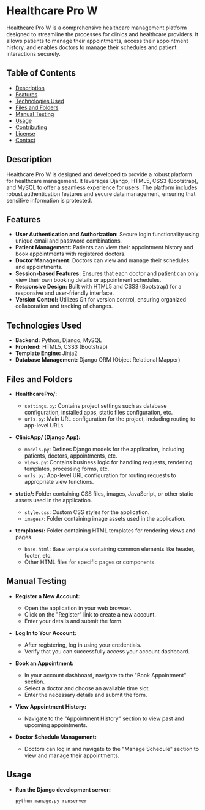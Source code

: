 # Healthcare Pro W

Healthcare Pro W is a comprehensive healthcare management platform designed to streamline the processes for clinics and healthcare providers. It allows patients to manage their appointments, access their appointment history, and enables doctors to manage their schedules and patient interactions securely.

## Table of Contents
- [Description](#description)
- [Features](#features)
- [Technologies Used](#technologies-used)
- [Files and Folders](#files-and-folders)
- [Manual Testing](#manual-testing)
- [Usage](#usage)
- [Contributing](#contributing)
- [License](#license)
- [Contact](#contact)

## Description
Healthcare Pro W is designed and developed to provide a robust platform for healthcare management. It leverages Django, HTML5, CSS3 (Bootstrap), and MySQL to offer a seamless experience for users. The platform includes robust authentication features and secure data management, ensuring that sensitive information is protected.

## Features
- **User Authentication and Authorization:** Secure login functionality using unique email and password combinations.
- **Patient Management:** Patients can view their appointment history and book appointments with registered doctors.
- **Doctor Management:** Doctors can view and manage their schedules and appointments.
- **Session-based Features:** Ensures that each doctor and patient can only view their own booking details or appointment schedules.
- **Responsive Design:** Built with HTML5 and CSS3 (Bootstrap) for a responsive and user-friendly interface.
- **Version Control:** Utilizes Git for version control, ensuring organized collaboration and tracking of changes.

## Technologies Used
- **Backend:** Python, Django, MySQL
- **Frontend:** HTML5, CSS3 (Bootstrap)
- **Template Engine:** Jinja2
- **Database Management:** Django ORM (Object Relational Mapper)

## Files and Folders
- **HealthcarePro/:**
  - `settings.py`: Contains project settings such as database configuration, installed apps, static files configuration, etc.
  - `urls.py`: Main URL configuration for the project, including routing to app-level URLs.
  
- **ClinicApp/ (Django App):**
  - `models.py`: Defines Django models for the application, including patients, doctors, appointments, etc.
  - `views.py`: Contains business logic for handling requests, rendering templates, processing forms, etc.
  - `urls.py`: App-level URL configuration for routing requests to appropriate view functions.
    
- **static/:** Folder containing CSS files, images, JavaScript, or other static assets used in the application.
  - `style.css`: Custom CSS styles for the application.
  - `images/`: Folder containing image assets used in the application.
    
- **templates/:** Folder containing HTML templates for rendering views and pages.
  - `base.html`: Base template containing common elements like header, footer, etc.
  - Other HTML files for specific pages or components.

## Manual Testing
- **Register a New Account:**
  - Open the application in your web browser.
  - Click on the "Register" link to create a new account.
  - Enter your details and submit the form.
  
- **Log In to Your Account:**
  - After registering, log in using your credentials.
  - Verify that you can successfully access your account dashboard.
  
- **Book an Appointment:**
  - In your account dashboard, navigate to the "Book Appointment" section.
  - Select a doctor and choose an available time slot.
  - Enter the necessary details and submit the form.
  
- **View Appointment History:**
  - Navigate to the "Appointment History" section to view past and upcoming appointments.

- **Doctor Schedule Management:**
  - Doctors can log in and navigate to the "Manage Schedule" section to view and manage their appointments.

## Usage
- **Run the Django development server:**
   ```bash
   python manage.py runserver
